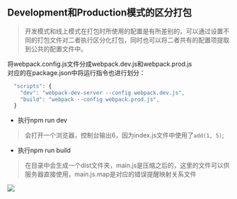 ## Development和Production模式的区分打包

>开发模式和线上模式在打包时所使用的配置是有所差别的，可以通过设置不同的打包文件对二者执行区分化打包，同时也可以将二者共有的配置项提取到公共的配置文件中。

将webpack.config.js文件分成webpack.dev.js和webpack.prod.js   
对应的在package.json中将运行指令也进行划分：   
```js
  "scripts": {
    "dev": "webpack-dev-server --config webpack.dev.js",
    "build": "webpack --config webpack.prod.js",
  }
```
- 执行npm run dev 
>会打开一个浏览器，控制台输出6，因为index.js文件中使用了`add(1, 5)`;  
- 执行npm run build
>在目录中会生成一个dist文件夹，main.js是压缩之后的，这里的文件可以供服务器直接使用，main.js.map是对应的错误提醒映射关系文件  

![](https://github.com/SUNNERCMS/Webpack-learning/blob/master/Development%E5%92%8CProduction%E6%A8%A1%E5%BC%8F%E7%9A%84%E5%8C%BA%E5%88%86%E6%89%93%E5%8C%85/showpictures/1.png)
